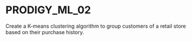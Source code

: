 # PRODIGY_ML_02

Create a K-means clustering algorithm to group customers of a retail store based on their purchase history.
